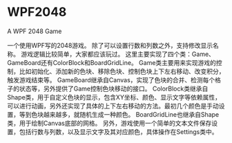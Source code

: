 # WPF2048
A WPF 2048 Game

一个使用WPF写的2048游戏。
除了可以设置行数和列数之外，支持修改显示名称。
游戏逻辑比较简单，大家都应该玩过。
这里主要实现了四个类：Game、GameBoard还有ColorBlock和BoardGridLine。
Game类主要用来实现游戏的控制，比如初始化、添加新的色块、移除色块、控制色块上下左右移动、改变积分，触发游戏结束等。
GameBoard继承自Canvas，实现了色块的合并、检测每个格子的状态等，另外提供了Game控制色块移动的接口。
ColorBlock类继承自Shape类，用于自定义色块的显示，包含XY坐标、颜色、显示文字等依赖属性，可以进行动画，另外还实现了具体的上下左右移动的方法。最初几个颜色是手动设置，等到色块越来越多，就随机生成一种颜色。
BoardGridLine也继承自Shape类，用于绘制Canvas底部的网格。
另外，游戏使用一个简单的文本文件保存设置，包括行数与列数，以及显示文字及其对应颜色，具体操作在Settings类中。
